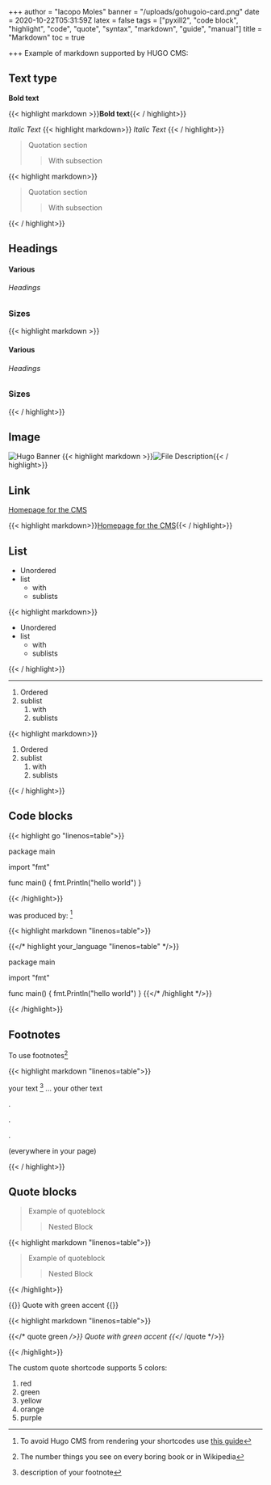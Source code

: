 +++
author = "Iacopo Moles"
banner = "/uploads/gohugoio-card.png"
date = 2020-10-22T05:31:59Z
latex = false
tags = ["pyxill2", "code block", "highlight", "code", "quote", "syntax", "markdown", "guide", "manual"]
title = "Markdown"
toc = true

+++
Example of markdown supported by HUGO CMS:

<!--more-->

## Text type

**Bold text**

{{< highlight markdown >}}**Bold text**{{< / highlight>}}

_Italic Text_
{{< highlight markdown>}}
_Italic Text_
{{< / highlight>}}

> Quotation section
>
> > With subsection

{{< highlight markdown>}}

> Quotation section
>
> > With subsection

{{< / highlight>}}

## Headings

#### Various

###### Headings

### Sizes

{{< highlight markdown >}}

#### Various

###### Headings

### Sizes

{{< / highlight>}}

## Image

![Hugo Banner](/uploads/gohugoio-card-1.png)
{{< highlight markdown >}}![File Description](path/to/file/gohugoio-card-1.png){{< / highlight>}}

## Link

[Homepage for the CMS](https://gohugo.io/ "Hugo CMS")

{{< highlight markdown>}}[Homepage for the CMS](https://gohugo.io/ "Link description"){{< / highlight>}}

## List

* Unordered
* list
  * with
  * sublists

{{< highlight markdown>}}

* Unordered
* list
  * with
  * sublists

{{< / highlight>}}

***

1. Ordered
2. sublist
   1. with
   2. sublists

{{< highlight markdown>}}

1. Ordered
2. sublist
   1. with
   2. sublists

{{< / highlight>}}

## Code blocks

{{< highlight go "linenos=table">}}

package main

import "fmt"

func main() {
fmt.Println("hello world")
}

{{< /highlight>}}

was produced by: [^markdown escape]

{{< highlight markdown "linenos=table">}}

{{</*  highlight your_language "linenos=table" */>}}

package main

import "fmt"

func main() {
fmt.Println("hello world")
}
{{</*  /highlight */>}}

{{< /highlight>}}

## Footnotes

To use footnotes[^wiki]

{{< highlight markdown "linenos=table">}}

your text [^name of your footnote] ... your other text

.

.

.

(everywhere in your page)

[^name of your footnote]: description of your footnote

{{< / highlight>}}

[^markdown escape]: To avoid Hugo CMS from rendering your shortcodes use [this guide](https://liatas.com/posts/escaping-hugo-shortcodes/)

[^wiki]: The number things you see on every boring book or in Wikipedia

## Quote blocks

> Example of quoteblock
>
> > Nested Block

{{< highlight markdown "linenos=table">}}

> Example of quoteblock
>
> > Nested Block

{{< /highlight>}}

{{<quote green>}} Quote with green accent {{</quote>}}

{{< highlight markdown "linenos=table">}}

{{</* quote green */>}} Quote with green accent {{</* /quote */>}}

{{< /highlight>}}

The custom quote shortcode supports 5 colors:

1. red
2. green
3. yellow
4. orange
5. purple